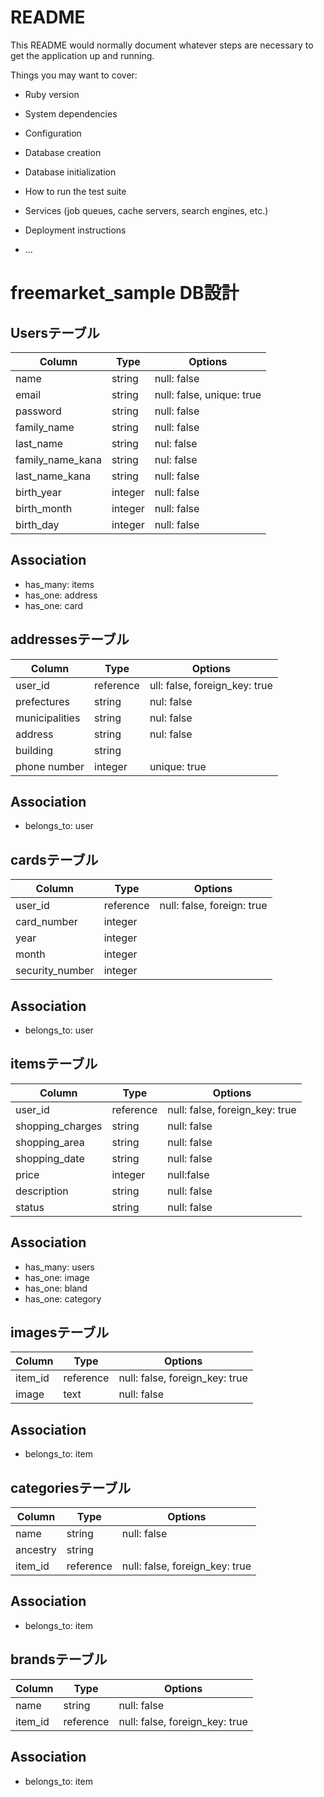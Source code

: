 # README

This README would normally document whatever steps are necessary to get the
application up and running.

Things you may want to cover:

* Ruby version

* System dependencies

* Configuration

* Database creation

* Database initialization

* How to run the test suite

* Services (job queues, cache servers, search engines, etc.)

* Deployment instructions

* ...


# freemarket_sample DB設計 
## Usersテーブル
|Column|Type|Options|
|------|----|-------|
|name|string|null: false|
|email|string|null: false, unique: true|
|password|string|null: false|
|family_name|string|null: false|
|last_name|string|nul: false|
|family_name_kana|string|nul: false|
|last_name_kana|string|null: false|
|birth_year|integer|null: false|
|birth_month|integer|null: false|
|birth_day|integer|null: false|
 ## Association
- has_many: items
- has_one: address
- has_one: card


## addressesテーブル
|Column|Type|Options|
|------|----|-------|
|user_id|reference|ull: false, foreign_key: true|
|prefectures|string|nul: false|
|municipalities|string|nul: false|
|address|string|nul: false|
|building|string||
|phone number|integer|unique: true|
 ## Association
- belongs_to: user


## cardsテーブル
|Column|Type|Options|
|------|----|-------|
|user_id|reference|null: false, foreign: true|
|card_number|integer||
|year|integer||
|month|integer||
|security_number|integer||
## Association
- belongs_to: user


## itemsテーブル
|Column|Type|Options|
|------|----|-------|
|user_id|reference|null: false, foreign_key: true|
|shopping_charges|string|null: false|
|shopping_area|string|null: false|
|shopping_date|string|null: false|
|price|integer|null:false|
|description|string|null: false|
|status|string|null: false|
 ## Association
- has_many: users
- has_one: image
- has_one: bland
- has_one: category


## imagesテーブル
Column|Type|Options|
|------|----|-------|
|item_id|reference|null: false, foreign_key: true|
|image|text|null: false|
## Association
- belongs_to: item


## categoriesテーブル
Column|Type|Options|
|------|----|-------|
|name|string|null: false|
|ancestry|string||
|item_id|reference|null: false, foreign_key: true|
## Association
- belongs_to: item


## brandsテーブル
Column|Type|Options|
|------|----|-------|
|name|string|null: false|
|item_id|reference|null: false, foreign_key: true|
## Association
- belongs_to: item